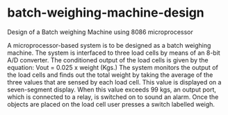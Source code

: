 # batch-weighing-machine-design
Design of a Batch weighing Machine using 8086 microprocessor

A microprocessor-based system is to be designed as a batch weighing machine.
The system is interfaced to three load cells by means of an 8-bit A/D converter.
The conditioned output of the load cells is given by the equation: Vout = 0.025 x weight (Kgs.)
The system monitors the output of the load cells and finds out the total weight by taking the
average of the three values that are sensed by each load cell.
This value is displayed on a seven-segment display.
When this value exceeds 99 kgs, an output port, which is connected to a relay, is switched on to sound an alarm.
Once the objects are placed on the load cell user presses a switch labelled weigh.
